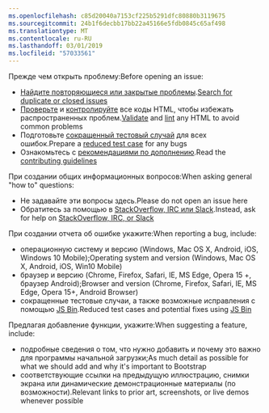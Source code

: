```yaml
---
ms.openlocfilehash: c85d20040a7153cf225b5291dfc80880b3119675
ms.sourcegitcommit: 24b1f6decbb17bb22a45166e5fdb0845c65af498
ms.translationtype: MT
ms.contentlocale: ru-RU
ms.lasthandoff: 03/01/2019
ms.locfileid: "57033561"
---
```

<span data-ttu-id="94594-101">Прежде чем открыть проблему:</span><span class="sxs-lookup"><span data-stu-id="94594-101">Before opening an issue:</span></span>

- <span data-ttu-id="94594-102">[Найдите повторяющиеся или закрытые проблемы](https://github.com/twbs/bootstrap/issues?utf8=%E2%9C%93&q=is%3Aissue).</span><span class="sxs-lookup"><span data-stu-id="94594-102">[Search for duplicate or closed issues](https://github.com/twbs/bootstrap/issues?utf8=%E2%9C%93&q=is%3Aissue)</span></span>
- <span data-ttu-id="94594-103">[Проверьте](http://validator.w3.org/nu/) и [контролируйте](https://github.com/twbs/bootlint#in-the-browser) все коды HTML, чтобы избежать распространенных проблем.</span><span class="sxs-lookup"><span data-stu-id="94594-103">[Validate](http://validator.w3.org/nu/) and [lint](https://github.com/twbs/bootlint#in-the-browser) any HTML to avoid common problems</span></span>
- <span data-ttu-id="94594-104">Подготовьте [сокращенный тестовый случай](https://css-tricks.com/reduced-test-cases/) для всех ошибок.</span><span class="sxs-lookup"><span data-stu-id="94594-104">Prepare a [reduced test case](https://css-tricks.com/reduced-test-cases/) for any bugs</span></span>
- <span data-ttu-id="94594-105">Ознакомьтесь с [рекомендациями по дополнению](https://github.com/twbs/bootstrap/blob/master/CONTRIBUTING.md).</span><span class="sxs-lookup"><span data-stu-id="94594-105">Read the [contributing guidelines](https://github.com/twbs/bootstrap/blob/master/CONTRIBUTING.md)</span></span>

<span data-ttu-id="94594-106">При создании общих информационных вопросов:</span><span class="sxs-lookup"><span data-stu-id="94594-106">When asking general "how to" questions:</span></span>

- <span data-ttu-id="94594-107">Не задавайте эти вопросы здесь.</span><span class="sxs-lookup"><span data-stu-id="94594-107">Please do not open an issue here</span></span>
- <span data-ttu-id="94594-108">Обратитесь за помощью в [StackOverflow, IRC или Slack](https://github.com/twbs/bootstrap/blob/master/README.md#community).</span><span class="sxs-lookup"><span data-stu-id="94594-108">Instead, ask for help on [StackOverflow, IRC, or Slack](https://github.com/twbs/bootstrap/blob/master/README.md#community)</span></span>

<span data-ttu-id="94594-109">При создании отчета об ошибке укажите:</span><span class="sxs-lookup"><span data-stu-id="94594-109">When reporting a bug, include:</span></span>

- <span data-ttu-id="94594-110">операционную систему и версию (Windows, Mac OS X, Android, iOS, Windows 10 Mobile);</span><span class="sxs-lookup"><span data-stu-id="94594-110">Operating system and version (Windows, Mac OS X, Android, iOS, Win10 Mobile)</span></span>
- <span data-ttu-id="94594-111">браузер и версию (Chrome, Firefox, Safari, IE, MS Edge, Opera 15 +, браузер Android);</span><span class="sxs-lookup"><span data-stu-id="94594-111">Browser and version (Chrome, Firefox, Safari, IE, MS Edge, Opera 15+, Android Browser)</span></span>
- <span data-ttu-id="94594-112">сокращенные тестовые случаи, а также возможные исправления с помощью [JS Bin](https://jsbin.com).</span><span class="sxs-lookup"><span data-stu-id="94594-112">Reduced test cases and potential fixes using [JS Bin](https://jsbin.com)</span></span>

<span data-ttu-id="94594-113">Предлагая добавление функции, укажите:</span><span class="sxs-lookup"><span data-stu-id="94594-113">When suggesting a feature, include:</span></span>

- <span data-ttu-id="94594-114">подробные сведения о том, что нужно добавить и почему это важно для программы начальной загрузки;</span><span class="sxs-lookup"><span data-stu-id="94594-114">As much detail as possible for what we should add and why it's important to Bootstrap</span></span>
- <span data-ttu-id="94594-115">соответствующие ссылки на предыдущую иллюстрацию, снимки экрана или динамические демонстрационные материалы (по возможности).</span><span class="sxs-lookup"><span data-stu-id="94594-115">Relevant links to prior art, screenshots, or live demos whenever possible</span></span>
